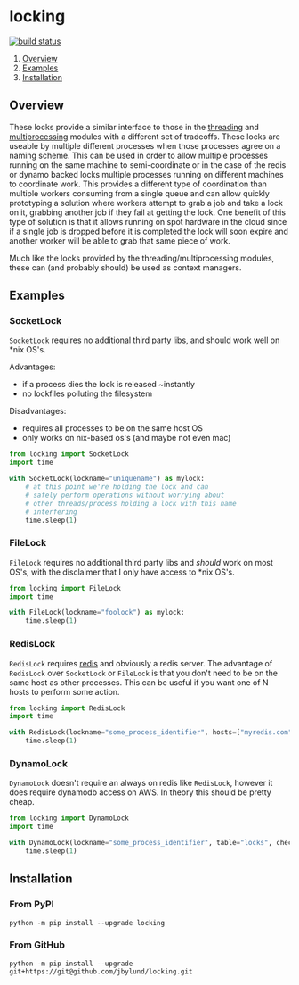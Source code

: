 # locking

[![build status](https://jbylund.semaphoreci.com/badges/locking/branches/master.svg?style=semaphore)](https://jbylund.semaphoreci.com/branches/a07cc01d-abee-46d0-8557-64abee8fbfc2)


1. [Overview](#overview)
1. [Examples](#examples)
1. [Installation](#installation)

## <a id='overview'>Overview</a>

These locks provide a similar interface to those in the [threading](https://docs.python.org/3/library/threading.html#threading.Lock) and [multiprocessing](https://docs.python.org/3/library/multiprocessing.html#multiprocessing.Lock) modules with a different set of tradeoffs.
These locks are useable by multiple different processes when those processes agree on a naming scheme.
This can be used in order to allow multiple processes running on the same machine to semi-coordinate or in the case of the redis or dynamo backed locks multiple processes running on different machines to coordinate work.
This provides a different type of coordination than multiple workers consuming from a single queue and can allow quickly prototyping a solution where workers attempt to grab a job and take a lock on it, grabbing another job if they fail at getting the lock.
One benefit of this type of solution is that it allows running on spot hardware in the cloud since if a single job is dropped before it is completed the lock will soon expire and another worker will be able to grab that same piece of work.

Much like the locks provided by the threading/multiprocessing modules, these can (and probably should) be used as context managers.

## <a id='examples'>Examples</a>

### SocketLock

`SocketLock` requires no additional third party libs, and should work well on \*nix OS's.

Advantages:
* if a process dies the lock is released ~instantly
* no lockfiles polluting the filesystem

Disadvantages:
* requires all processes to be on the same host OS
* only works on nix-based os's (and maybe not even mac)

```python
from locking import SocketLock
import time

with SocketLock(lockname="uniquename") as mylock:
    # at this point we're holding the lock and can
    # safely perform operations without worrying about
    # other threads/process holding a lock with this name
    # interfering
    time.sleep(1)
```

### FileLock

`FileLock` requires no additional third party libs and _should_ work on most OS's, with the disclaimer that I only have access to \*nix OS's.

```python
from locking import FileLock
import time

with FileLock(lockname="foolock") as mylock:
    time.sleep(1)
```

### RedisLock

`RedisLock` requires [redis](https://github.com/redis/redis-py) and obviously a redis server.
The advantage of `RedisLock` over `SocketLock` or `FileLock` is that you don't need to be on the same host as other processes.
This can be useful if you want one of N hosts to perform some action.

```python
from locking import RedisLock
import time

with RedisLock(lockname="some_process_identifier", hosts=["myredis.com"]):
    time.sleep(1)
```

### DynamoLock

`DynamoLock` doesn't require an always on redis like `RedisLock`, however it does require dynamodb access on AWS.
In theory this should be pretty cheap.

```python
from locking import DynamoLock
import time

with DynamoLock(lockname="some_process_identifier", table="locks", checkpoint_frequency=2, ttl=5):
    time.sleep(1)
```

## <a id='installation'>Installation</a>

### From PyPI

```shell
python -m pip install --upgrade locking
```

### From GitHub

```shell
python -m pip install --upgrade git+https://git@github.com/jbylund/locking.git
```

